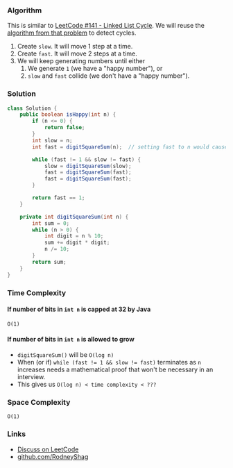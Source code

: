 ### Algorithm

This is similar to [LeetCode #141 - Linked List Cycle](https://leetcode.com/problems/linked-list-cycle). We will reuse the [algorithm from that problem](https://github.com/RodneyShag/LeetCode_solutions/blob/master/Solutions/Linked%20List%20Cycle.md) to detect cycles.

1. Create `slow`. It will move 1 step  at a time.
1. Create `fast`. It will move 2 steps at a time.
1. We will keep generating numbers until either
    1. We generate `1` (we have a "happy number"), or
    1. `slow` and `fast` collide (we don't have a "happy number").

### Solution

```java
class Solution {
    public boolean isHappy(int n) {
        if (n <= 0) {
            return false;
        }
        int slow = n;
        int fast = digitSquareSum(n);  // setting fast to n would cause an immediate `slow == fast` collision

        while (fast != 1 && slow != fast) {
            slow = digitSquareSum(slow);
            fast = digitSquareSum(fast);
            fast = digitSquareSum(fast);
        }

        return fast == 1;
    }

    private int digitSquareSum(int n) {
        int sum = 0;
        while (n > 0) {
            int digit = n % 10;
            sum += digit * digit;
            n /= 10;
        }
        return sum;
    }
}
```

### Time Complexity

#### If number of bits in `int n` is capped at 32 by Java

`O(1)`

#### If number of bits in `int n` is allowed to grow

- `digitSquareSum()` will be `O(log n)`
- When (or if) `while (fast != 1 && slow != fast)` terminates as `n` increases needs a mathematical proof that won't be necessary in an interview.
- This gives us `O(log n) < time complexity < ???`

### Space Complexity

`O(1)`

### Links

- [Discuss on LeetCode](https://leetcode.com/problems/happy-number/discuss/451908)
- [github.com/RodneyShag](https://github.com/RodneyShag)
